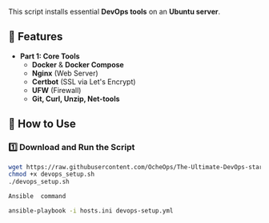 This script installs essential **DevOps tools** on an **Ubuntu server**.

## 🚀 Features

- **Part 1: Core Tools**
  - **Docker** & **Docker Compose**
  - **Nginx** (Web Server)
  - **Certbot** (SSL via Let's Encrypt)
  - **UFW** (Firewall)
  - **Git, Curl, Unzip, Net-tools**



## 🔧 How to Use

### 1️⃣ **Download and Run the Script**
```sh
wget https://raw.githubusercontent.com/OcheOps/The-Ultimate-DevOps-starter-pack/main/devops_setup.sh
chmod +x devops_setup.sh
./devops_setup.sh

Ansible  command 

ansible-playbook -i hosts.ini devops-setup.yml

